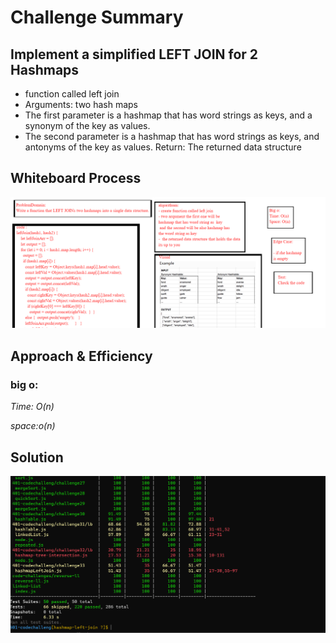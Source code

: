 # Challenge Summary
## Implement a simplified LEFT JOIN for 2 Hashmaps

- function called left join
- Arguments: two hash maps
- The first parameter is a hashmap that has word strings as keys, and a synonym of the key as values.
- The second parameter is a hashmap that has word strings as keys, and antonyms of the key as values.
Return: The returned data structure
## Whiteboard Process
<!-- Embedded whiteboard image -->
![whiteboard](./w33.jpg)

## Approach & Efficiency
<!-- What approach did you take? Why? What is the Big O space/time for this approach? -->
 ### big o:
 *Time: O(n)*
 
 *space:o(n)*

## Solution
<!-- Show how to run your code, and examples of it in action -->
![test](./ch33.PNG)